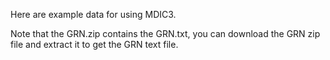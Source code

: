 Here are example data for using MDIC3. 

Note that the GRN.zip contains the GRN.txt, you can download the GRN zip file and extract it to get the GRN text file.
